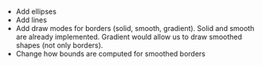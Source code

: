 - Add ellipses
- Add lines
- Add draw modes for borders (solid, smooth, gradient). Solid and smooth are already implemented. Gradient would allow us to draw smoothed shapes (not only borders).
- Change how bounds are computed for smoothed borders